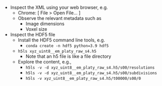 - Inspect the XML using your web browser, e.g.
    - Chrome: [ File > Open File... ]
    - Observe the relevant metadata such as
        - Image dimensions
        - Voxel size
- Inspect the HDF5 file 
    - Install the HDF5 command line tools, e.g.
        - `conda create -n hdf5 python=3.9 hdf5`
    - `h5ls xyz_uint8__em_platy_raw_s4.h5`
        - Note that an h5 file is like a file directory 
    - Explore the content, e.g.,
        - `h5ls -v -d xyz_uint8__em_platy_raw_s4.h5/s00/resolutions`
        - `h5ls -v -d xyz_uint8__em_platy_raw_s4.h5/s00/subdivisions`
        - `h5ls -v xyz_uint8__em_platy_raw_s4.h5/t00000/s00/0`
